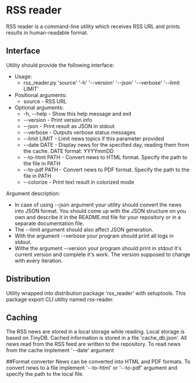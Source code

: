# RSS reader
RSS reader is a command-line utility which receives RSS URL and prints results in human-readable format.

## Interface
Utility should provide the following interface:
+ Usage:
   + rss_reader.py 'source' '-h' '--version' '--json' '--verbose' '--limit LIMIT'
+ Positional arguments:
   + source - RSS URL
+ Optional arguments:
   + -h, --help     - Show this help message and exit
   + --version      - Print version info
   + --json         - Print result as JSON in stdout
   + --verbose      - Outputs verbose status messages
   + --limit LIMIT  - Limit news topics if this parameter provided
   + --date DATE    - Display news for the specified day, reading them from the cache. DATE format: YYYYmmDD
   + --to-html PATH - Convert news to HTML format. Specify the path to the file in PATH
   + --to-pdf PATH  - Convert news to PDF format. Specify the path to the file in PATH
   + --colorize     - Print text result in colorized mode

Argument description:
+ In case of using --json argument your utility should convert the news into JSON format. You should come up with the JSON structure on you own and describe it in the README.md file for your repository or in a separate documentation file.
+ The --limit argument should also affect JSON generation.
+ With the argument --verbose your program should print all logs in stdout.
+ Withe the argument --version your program should print in stdout it's current version and complete it's work. The version supposed to change with every iteration.

## Distribution
Utility wrapped into distribution package 'rss_reader' with setuptools. This package export CLI utility named rss-reader.

## Caching
The RSS news are stored in a local storage while reading. Local storage is based on TinyDB. Cached information is stored in a file 'cache_db.json'. All news read from the RSS feed are written to the repository. To read news from the cache implement '--date' argument

##Format converter
News can be converted into HTML and PDF formats. To convert news to a file implement '--to-html' or '--to-pdf' argument and specify the path to the local file.
